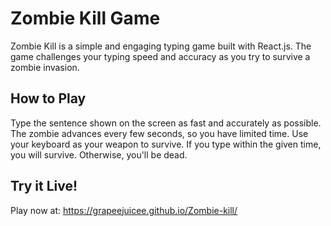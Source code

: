 # Zombie Kill Game
Zombie Kill is a simple and engaging typing game built with React.js. The game challenges your typing speed and accuracy as you try to survive a zombie invasion.

## How to Play
Type the sentence shown on the screen as fast and accurately as possible. The zombie advances every few seconds, so you have limited time. Use your keyboard as your weapon to survive. If you type within the given time, you will survive. Otherwise, you'll be dead.

## Try it Live!
Play now at: https://grapeejuicee.github.io/Zombie-kill/

